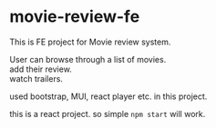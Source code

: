 # movie-review-fe  

This is FE project for Movie review system.  

User can browse through a list of movies.  
add their review.  
watch trailers.  

used bootstrap, MUI, react player etc. in this project.  

this is a react project. so simple ``` npm start ``` will work.  
